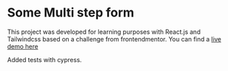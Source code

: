 # Some Multi step form

This project was developed for learning purposes with React.js and Tailwindcss based on a challenge from frontendmentor. You can find a [live demo here](https://some-multi-step-form.netlify.app/)

Added tests with cypress.
